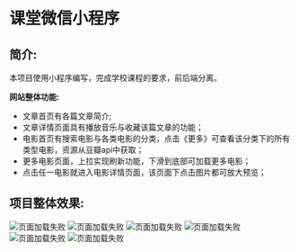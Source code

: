 # 课堂微信小程序

简介:
---------------
本项目使用小程序编写，完成学校课程的要求，前后端分离。
  
**网站整体功能:**
  * 文章首页有各篇文章简介;
  * 文章详情页面具有播放音乐与收藏该篇文章的功能；
  * 电影首页有搜索电影与各类电影的分类，点击《更多》可查看该分类下的所有类型电影，资源从豆瓣api中获取；
  * 更多电影页面，上拉实现刷新功能，下滑到底部可加载更多电影；
  * 点击任一电影就进入电影详情页面，该页面下点击图片都可放大预览；

**项目整体效果:**
-------

![页面加载失败](https://github.com/z-z-w/wx-essay-film/blob/master/images/01.png)
![页面加载失败](https://github.com/z-z-w/wx-essay-film/blob/master/images/02.png)
![页面加载失败](https://github.com/z-z-w/wx-essay-film/blob/master/images/03.png)
![页面加载失败](https://github.com/z-z-w/wx-essay-film/blob/master/images/04.png)
![页面加载失败](https://github.com/z-z-w/wx-essay-film/blob/master/images/05.png)
![页面加载失败](https://github.com/z-z-w/wx-essay-film/blob/master/images/06.png)

